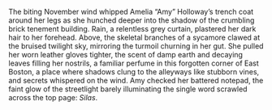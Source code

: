 The biting November wind whipped Amelia “Amy” Holloway’s trench coat around her legs as she hunched deeper into the shadow of the crumbling brick tenement building.  Rain, a relentless grey curtain, plastered her dark hair to her forehead.  Above, the skeletal branches of a sycamore clawed at the bruised twilight sky, mirroring the turmoil churning in her gut.  She pulled her worn leather gloves tighter, the scent of damp earth and decaying leaves filling her nostrils, a familiar perfume in this forgotten corner of  East Boston, a place where shadows clung to the alleyways like stubborn vines, and secrets whispered on the wind.  Amy checked her battered notepad, the faint glow of the streetlight barely illuminating the single word scrawled across the top page:  *Silas*.
